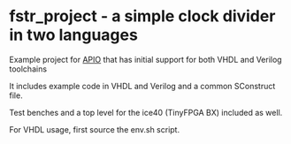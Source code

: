# fstr_project - a simple clock divider in two languages

Example project for [APIO](https://github.com/FPGAwars/apio) that has initial support for both VHDL and Verilog toolchains

It includes example code in VHDL and Verilog and a common SConstruct file.

Test benches and a top level for the ice40 (TinyFPGA BX) included as well.

For VHDL usage, first source the env.sh script.
